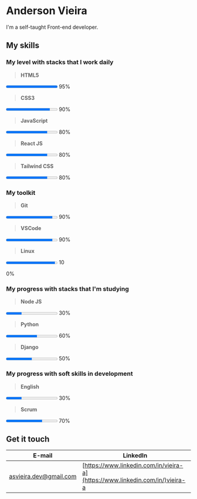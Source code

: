 # Anderson Vieira

I'm a self-taught Front-end developer.

## My skills 

### My level with stacks that I work daily

> **HTML5** 

<p><progress max="100" value="100">100%</progress> 95%</p>

> **CSS3** 

<p><progress max="100" value="85">85%</progress> 90%</p>

> **JavaScript** 

<p><progress max="100" value="80">80%</progress> 80%</p>

> **React JS** 

<p><progress max="100" value="80">80%</progress> 80%</p>

> **Tailwind CSS** 

<p><progress max="100" value="80">80%</progress> 80%</p>

### My toolkit

> **Git** 

<p><progress max="100" value="90">90%</progress> 90%</p>

> **VSCode** 

<p><progress max="100" value="90">90%</progress> 90%</p>

> **Linux** 

<p><progress max="100" value="95">100%</progress> 10</p>0%

### My progress with stacks that I'm studying

> **Node JS** 

<p><progress max="100" value="30">30%</progress> 30%</p>

> **Python** 

<p><progress max="100" value="60">60%</progress> 60%</p>

> **Django** 

<p><progress max="100" value="50">60%</progress> 50%</p>

### My progress with soft skills in development

> **English** 

<p><progress max="100" value="30">30%</progress> 30%</p>

> **Scrum** 

<p><progress max="100" value="70">70%</progress> 70%</p>

## Get it touch

| **E-mail** | **LinkedIn** |
|--------| -------- |
| [asvieira.dev@gmail.com](mailto:asvieira.dev@gmail.com) | [https://www.linkedin.com/in/vieira-a](https://www.linkedin.com/in/)vieira-a |



<!-- ![HTML](https://img.shields.io/badge/HTML5-E34F26?style=for-the-badge&logo=html5&logoColor=white)&nbsp;
![CSS](https://img.shields.io/badge/-CSS-05122A?style=for-the-badge&logo=CSS3&logoColor=1572B6)&nbsp;
![JavaScript](https://img.shields.io/badge/-JavaScript-05122A?style=for-the-badge&logo=JavaScript)&nbsp;
![Tailwind](https://img.shields.io/badge/Tailwind_CSS-38B2AC?style=for-the-badge&logo=tailwind-css&logoColor=white)&nbsp;
![Python](https://img.shields.io/badge/-Python-05122A?style=for-the-badge&logo=Python)&nbsp;
![Django](https://img.shields.io/badge/-Django-05122A?style=for-the-badge&logo=Django)&nbsp;
![PostgreSQL](https://img.shields.io/badge/-PostgreSQL-05122A?style=for-the-badge&logo=postgresql)&nbsp;
![Git](https://img.shields.io/badge/-Git-05122A?style=for-the-badge&logo=git)&nbsp;
![GitHub](https://img.shields.io/badge/-GitHub-05122A?style=for-the-badge&logo=github)&nbsp;
![Visual Studio Code](https://img.shields.io/badge/-Visual%20Studio%20Code-05122A?style=for-the-badge&logo=visual-studio-code&logoColor=007ACC)&nbsp;


## &nbsp;Redes sociais

<p align="left">
<a href="https://linkedin.com/in/vieira-a" target="_blank">
  <img align="center" src="https://img.shields.io/badge/LinkedIn-0077B5?style=for-the-badge&logo=linkedin&logoColor=white" alt="linkedin"/>
</a>
</p> -->